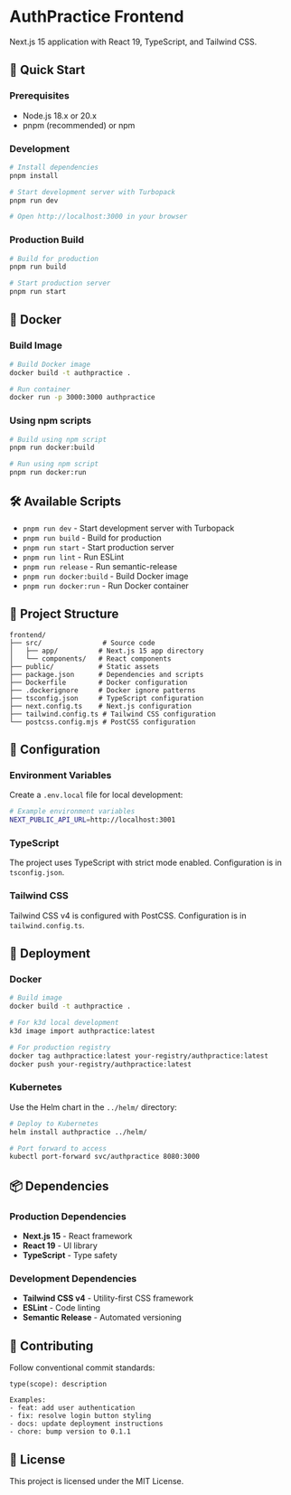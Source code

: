 # AuthPractice Frontend

Next.js 15 application with React 19, TypeScript, and Tailwind CSS.

## 🚀 Quick Start

### Prerequisites

- Node.js 18.x or 20.x
- pnpm (recommended) or npm

### Development

```bash
# Install dependencies
pnpm install

# Start development server with Turbopack
pnpm run dev

# Open http://localhost:3000 in your browser
```

### Production Build

```bash
# Build for production
pnpm run build

# Start production server
pnpm run start
```

## 🐳 Docker

### Build Image

```bash
# Build Docker image
docker build -t authpractice .

# Run container
docker run -p 3000:3000 authpractice
```

### Using npm scripts

```bash
# Build using npm script
pnpm run docker:build

# Run using npm script
pnpm run docker:run
```

## 🛠️ Available Scripts

- `pnpm run dev` - Start development server with Turbopack
- `pnpm run build` - Build for production
- `pnpm run start` - Start production server
- `pnpm run lint` - Run ESLint
- `pnpm run release` - Run semantic-release
- `pnpm run docker:build` - Build Docker image
- `pnpm run docker:run` - Run Docker container

## 📁 Project Structure

```
frontend/
├── src/               # Source code
│   ├── app/          # Next.js 15 app directory
│   └── components/   # React components
├── public/           # Static assets
├── package.json      # Dependencies and scripts
├── Dockerfile        # Docker configuration
├── .dockerignore     # Docker ignore patterns
├── tsconfig.json     # TypeScript configuration
├── next.config.ts    # Next.js configuration
├── tailwind.config.ts # Tailwind CSS configuration
└── postcss.config.mjs # PostCSS configuration
```

## 🔧 Configuration

### Environment Variables

Create a `.env.local` file for local development:

```bash
# Example environment variables
NEXT_PUBLIC_API_URL=http://localhost:3001
```

### TypeScript

The project uses TypeScript with strict mode enabled. Configuration is in `tsconfig.json`.

### Tailwind CSS

Tailwind CSS v4 is configured with PostCSS. Configuration is in `tailwind.config.ts`.

## 🚀 Deployment

### Docker

```bash
# Build image
docker build -t authpractice .

# For k3d local development
k3d image import authpractice:latest

# For production registry
docker tag authpractice:latest your-registry/authpractice:latest
docker push your-registry/authpractice:latest
```

### Kubernetes

Use the Helm chart in the `../helm/` directory:

```bash
# Deploy to Kubernetes
helm install authpractice ../helm/

# Port forward to access
kubectl port-forward svc/authpractice 8080:3000
```

## 📦 Dependencies

### Production Dependencies

- **Next.js 15** - React framework
- **React 19** - UI library
- **TypeScript** - Type safety

### Development Dependencies

- **Tailwind CSS v4** - Utility-first CSS framework
- **ESLint** - Code linting
- **Semantic Release** - Automated versioning

## 🤝 Contributing

Follow conventional commit standards:

```
type(scope): description

Examples:
- feat: add user authentication
- fix: resolve login button styling
- docs: update deployment instructions
- chore: bump version to 0.1.1
```

## 📄 License

This project is licensed under the MIT License. 